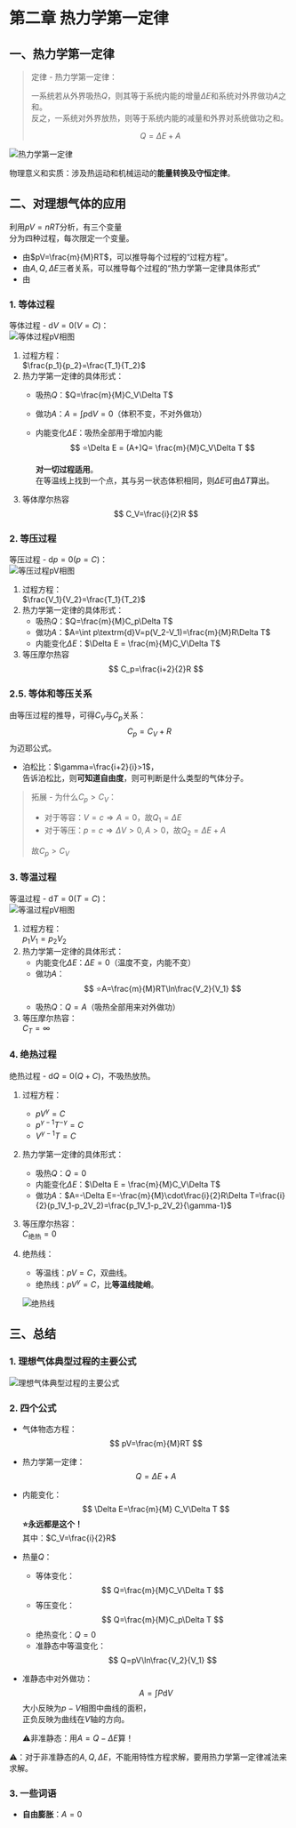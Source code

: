 # 第二章 热力学第一定律

## 一、热力学第一定律

> 定律 - 热力学第一定律：
>
> 一系统若从外界吸热$Q$，则其等于系统内能的增量$\Delta E$和系统对外界做功$A$之和。  
> 反之，一系统对外界放热，则等于系统内能的减量和外界对系统做功之和。
>
> $$
> Q=\Delta E+A
> $$

![热力学第一定律](images/Thermodynamic_Law-2--12-21_23-21-57.png)  

物理意义和实质：涉及热运动和机械运动的**能量转换及守恒定律**。

## 二、对理想气体的应用

利用$pV=nRT$分析，有三个变量  
分为四种过程，每次限定一个变量。

* 由$pV=\frac{m}{M}RT$，可以推导每个过程的“过程方程”。
* 由$A,Q,\Delta E$三者关系，可以推导每个过程的“热力学第一定律具体形式”
* 由

### 1. 等体过程

等体过程 - $\textrm{d}V=0$($V=C$)：  
![等体过程pV相图](images/Thermodynamic_Law-2--12-22_12-42-57.png)

1. 过程方程：  
   $\frac{p_1}{p_2}=\frac{T_1}{T_2}$
2. 热力学第一定律的具体形式：
   * 吸热$Q$：$Q=\frac{m}{M}C_V\Delta T$
   * 做功$A$：$A=\int p\textrm{d}V=0$（体积不变，不对外做功）
   * 内能变化$\Delta E$：吸热全部用于增加内能
     $$
     ⭐\Delta E = (A+)Q=  \frac{m}{M}C_V\Delta T
     $$

     **对一切过程适用**。  
     在等温线上找到一个点，其与另一状态体积相同，则$\Delta E$可由$\Delta T$算出。
3. 等体摩尔热容
   $$
   C_V=\frac{i}{2}R
   $$

### 2. 等压过程

等压过程 - $\textrm{d}p=0(p=C)$：  
![等压过程pV相图](images/Thermodynamic_Law-2--12-22_12-47-58.png)

1. 过程方程：  
   $\frac{V_1}{V_2}=\frac{T_1}{T_2}$
2. 热力学第一定律的具体形式：
   * 吸热$Q$：$Q=\frac{m}{M}C_p\Delta T$
   * 做功$A$：$A=\int p\textrm{d}V=p(V_2-V_1)=\frac{m}{M}R\Delta T$
   * 内能变化$\Delta E$：$\Delta E =  \frac{m}{M}C_V\Delta T$
3. 等压摩尔热容
   $$
   C_p=\frac{i+2}{2}R
   $$

### 2.5. 等体和等压关系

由等压过程的推导，可得$C_V$与$C_p$关系：
$$
C_p=C_V+R
$$
为迈耶公式。

* 泊松比：$\gamma=\frac{i+2}{i}>1$，  
  告诉泊松比，则**可知道自由度**，则可判断是什么类型的气体分子。

> 拓展 - 为什么$C_p>C_V$：
>
> * 对于等容：$V=c\Rightarrow A=0$，故$Q_1=\Delta E$
> * 对于等压：$p=c\Rightarrow\Delta V>0, A>0$，故$Q_2=\Delta E + A$
>
> 故$C_p>C_V$

### 3. 等温过程

等温过程 - $\textrm{d}T=0(T=C)$：  
![等温过程pV相图](images/Thermodynamic_Law-2--12-22_12-58-31.png)

1. 过程方程：  
   $p_1V_1=p_2V_2$
2. 热力学第一定律的具体形式：
   * 内能变化$\Delta E$：$\Delta E =  0$（温度不变，内能不变）
   * 做功$A$：
     $$
     ⭐A=\frac{m}{M}RT\ln\frac{V_2}{V_1}
     $$
   * 吸热$Q$：$Q=A$（吸热全部用来对外做功）
3. 等压摩尔热容：  
   $C_T=\infty$

### 4. 绝热过程

绝热过程 - $\textrm{d}Q=0(Q+C)$，不吸热放热。

1. 过程方程：  
   * $pV^\gamma=C$
   * $p^{\gamma-1}T^{-\gamma}=C$
   * $V^{\gamma-1}T=C$
2. 热力学第一定律的具体形式：
   * 吸热$Q$：$Q=0$
   * 内能变化$\Delta E$：$\Delta E =  \frac{m}{M}C_V\Delta T$
   * 做功$A$：$A=-\Delta E=-\frac{m}{M}\cdot\frac{i}{2}R\Delta T=\frac{i}{2}(p_1V_1-p_2V_2)=\frac{p_1V_1-p_2V_2}{\gamma-1}$
3. 等压摩尔热容：  
   $C_\textrm{绝热}=0$
4. 绝热线：  
   * 等温线：$pV=C$，双曲线。
   * 绝热线：$pV^\gamma=C$，比**等温线陡峭**。

   ![绝热线](images/Thermodynamic_Law-2--12-22_13-10-17.png)  

## 三、总结

### 1. 理想气体典型过程的主要公式

![理想气体典型过程的主要公式](image/summary_1.jpg)

### 2. 四个公式

* 气体物态方程：  
  $$
  pV=\frac{m}{M}RT
  $$
* 热力学第一定律：
  $$
  Q=\Delta E+A
  $$
* 内能变化：
  $$
  \Delta E=\frac{m}{M} C_V\Delta T
  $$
  **⭐永远都是这个！**  
  其中：$C_V=\frac{i}{2}R$
* 热量$Q$：
  * 等体变化：
    $$
    Q=\frac{m}{M}C_V\Delta T
    $$
  * 等压变化：
    $$
    Q=\frac{m}{M}C_p\Delta T
    $$
  * 绝热变化：$Q=0$
  * 准静态中等温变化：
    $$
    Q=pV\ln\frac{V_2}{V_1}
    $$
* 准静态中对外做功：
  $$
  A=\int P\textrm{d}V
  $$
  大小反映为$p-V$相图中曲线的面积，  
  正负反映为曲线在$V$轴的方向。

  ⚠非准静态：用$A=Q-\Delta E$算！

⚠：对于非准静态的$A,Q,\Delta E$，不能用特性方程求解，要用热力学第一定律减法来求解。

### 3. 一些词语

* **自由膨胀**：$A=0$
